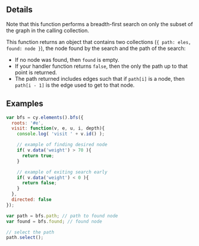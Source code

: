 ## Details

Note that this function performs a breadth-first search on only the subset of the graph in the calling collection.

This function returns an object that contains two collections (`{ path: eles, found: node }`), the node found by the search and the path of the search:

 * If no node was found, then `found` is empty.
 * If your handler function returns `false`, then the only the path up to that point is returned.
 * The path returned includes edges such that if `path[i]` is a node, then `path[i - 1]` is the edge used to get to that node.

## Examples

```js
var bfs = cy.elements().bfs({
  roots: '#e',
  visit: function(v, e, u, i, depth){
    console.log( 'visit ' + v.id() );

    // example of finding desired node
    if( v.data('weight') > 70 ){
      return true;
    }

    // example of exiting search early
    if( v.data('weight') < 0 ){
      return false;
    }
  },
  directed: false
});

var path = bfs.path; // path to found node
var found = bfs.found; // found node

// select the path
path.select();
```
